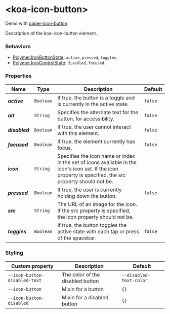 # &lt;koa-icon-button&gt;

Demo with [paper-icon-button](https://elements.polymer-project.org/elements/paper-icon-button?view=demo).

Description of the koa-icon-button element.

### Behaviors

* [Polymer.IronButtonState](https://elements.polymer-project.org/elements/iron-behaviors?active=Polymer.IronButtonState): `active`, `pressed`, `toggles`.
* [Polymer.IronControlState](https://elements.polymer-project.org/elements/iron-behaviors?active=Polymer.IronControlState): `disabled`, `focused`.

### Properties

Name | Type | Description | Default
-----|------|-------------|--------
***active*** | `Boolean` | If true, the button is a toggle and is currently in the active state. | `false`
***alt*** | `String` | Specifies the alternate text for the button, for accessibility. | `false`
***disabled*** | `Boolean` | If true, the user cannot interact with this element. | `false`
***focused*** | `Boolean` | If true, the element currently has focus. | `false`
***icon*** | `String` | Specifies the icon name or index in the set of icons available in the icon's icon set. If the icon property is specified, the src property should not be. |
***pressed*** | `Boolean` | If true, the user is currently holding down the button. | `false`
***src*** | `String` | The URL of an image for the icon. If the src property is specified, the icon property should not be. |
***toggles*** | `Boolean` | If true, the button toggles the active state with each tap or press of the spacebar. | `false`

### Styling

Custom property | Description | Default
----------------|-------------|--------
`--icon-button-disabled-text` | The color of the disabled button | `--disabled-text-color`
`--icon-button` | Mixin for a button | `{}`
`--icon-button-disabled` | Mixin for a disabled button | `{}`
